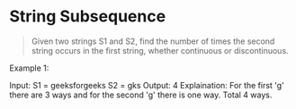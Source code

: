 # String Subsequence 
> Given two strings S1 and S2, find the number of times the second string occurs in the first string, whether continuous or discontinuous.

Example 1:

Input: 
S1 = geeksforgeeks
S2 = gks
Output: 4
Explaination: For the first 'g' there 
are 3 ways and for the second 'g' there 
is one way. Total 4 ways.
